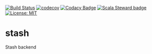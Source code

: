 [![Build Status](https://travis-ci.org/herzrasen/stash.svg?branch=master)](https://travis-ci.org/herzrasen/stash)
[![codecov](https://codecov.io/gh/herzrasen/stash/branch/master/graph/badge.svg)](https://codecov.io/gh/herzrasen/stash)
[![Codacy Badge](https://api.codacy.com/project/badge/Grade/a430f2462e1e4fb9978e88383ff1b56e)](https://www.codacy.com/manual/herzrasen/stash?utm_source=github.com&amp;utm_medium=referral&amp;utm_content=herzrasen/stash&amp;utm_campaign=Badge_Grade)
[![Scala Steward badge](https://img.shields.io/badge/Scala_Steward-helping-blue.svg?style=flat&logo=data:image/png;base64,iVBORw0KGgoAAAANSUhEUgAAAA4AAAAQCAMAAAARSr4IAAAAVFBMVEUAAACHjojlOy5NWlrKzcYRKjGFjIbp293YycuLa3pYY2LSqql4f3pCUFTgSjNodYRmcXUsPD/NTTbjRS+2jomhgnzNc223cGvZS0HaSD0XLjbaSjElhIr+AAAAAXRSTlMAQObYZgAAAHlJREFUCNdNyosOwyAIhWHAQS1Vt7a77/3fcxxdmv0xwmckutAR1nkm4ggbyEcg/wWmlGLDAA3oL50xi6fk5ffZ3E2E3QfZDCcCN2YtbEWZt+Drc6u6rlqv7Uk0LdKqqr5rk2UCRXOk0vmQKGfc94nOJyQjouF9H/wCc9gECEYfONoAAAAASUVORK5CYII=)](https://scala-steward.org)
[![License: MIT](https://img.shields.io/badge/License-MIT-blue.svg)](https://github.com/herzrasen/stash/blob/master/LICENSE)

# stash
Stash backend

